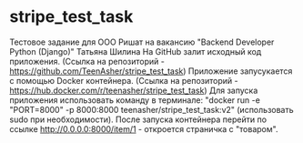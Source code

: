 # stripe_test_task
Тестовое задание для ООО Ришат на вакансию "Backend Developer Python (Django)" 
Татьяна Шилина
На GitHub залит исходный код приложения. (Ссылка на репозиторий - https://github.com/TeenAsher/stripe_test_task)
Приложение запусукается с помощью Docker контейнера. (Ссылка на репозиторий - https://hub.docker.com/r/teenasher/stripe_test_task)
Для запуска приложения использовать команду в терминале: "docker run -e "PORT=8000" -p 8000:8000 teenasher/stripe_test_task:v2" (использовать sudo при необходимости).
После запуска контейнера перейти по ссылке http://0.0.0.0:8000/item/1 - откроется страничка с "товаром". 
